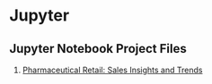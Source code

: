 # Jupyter
## Jupyter Notebook Project Files

1. [Pharmaceutical Retail: Sales Insights and Trends](https://mybinder.org/v2/gh/T-Naing/Jupyter/main?urlpath=%2Fdoc%2Ftree%2FEDA_pharma_retails_2015%2FEDA_pharma_sales_analysis.ipynb)

